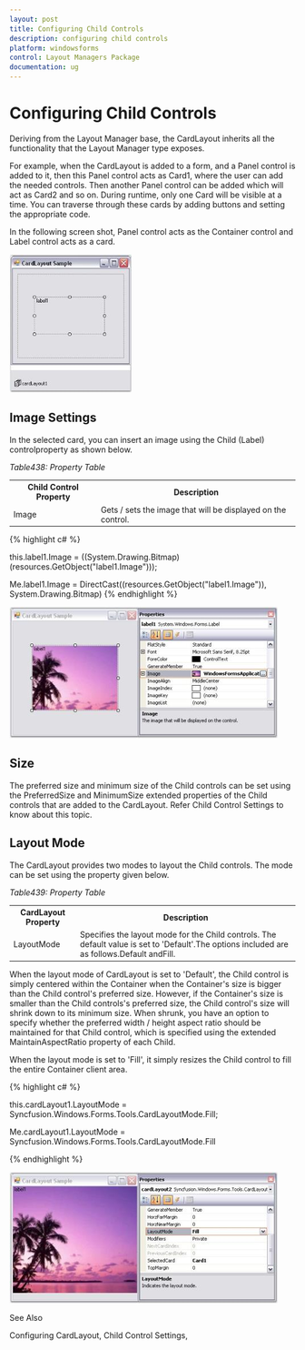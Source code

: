 ```yaml
---
layout: post
title: Configuring Child Controls
description: configuring child controls
platform: windowsforms
control: Layout Managers Package
documentation: ug
---
```

# Configuring Child Controls

Deriving from the Layout Manager base, the CardLayout inherits all the functionality that the Layout Manager type exposes.

For example, when the CardLayout is added to a form, and a Panel control is added to it, then this Panel control acts as Card1, where the user can add the needed controls. Then another Panel control can be added which will act as Card2 and so on. During runtime, only one Card will be visible at a time. You can traverse through these cards by adding buttons and setting the appropriate code.

In the following screen shot, Panel control acts as the Container control and Label control acts as a card.

![](Overview_images/Overview_img26.jpeg) 



## Image Settings

In the selected card, you can insert an image using the Child (Label) controlproperty as shown below.

_Table438: Property Table_

<table>
<tr>
<th>
Child Control Property</th><th>
Description</th></tr>
<tr>
<td>
Image</td><td>
Gets / sets the image that will be displayed on the control.</td></tr>
</table>




{% highlight c# %}

this.label1.Image = ((System.Drawing.Bitmap)(resources.GetObject("label1.Image")));







Me.label1.Image = DirectCast((resources.GetObject("label1.Image")), System.Drawing.Bitmap)
{% endhighlight  %}


![](Overview_images/Overview_img27.jpeg) 



## Size

The preferred size and minimum size of the Child controls can be set using the PreferredSize and MinimumSize extended properties of the Child controls that are added to the CardLayout. Refer Child Control Settings to know about this topic.

## Layout Mode

The CardLayout provides two modes to layout the Child controls. The mode can be set using the property given below.

_Table439: Property Table_

<table>
<tr>
<th>
CardLayout Property</th><th>
Description</th></tr>
<tr>
<td>
LayoutMode</td><td>
Specifies the layout mode for the Child controls. The default value is set to 'Default'.The options included are as follows.Default andFill.</td></tr>
</table>


When the layout mode of CardLayout is set to 'Default', the Child control is simply centered within the Container when the Container's size is bigger than the Child control's preferred size. However, if the Container's size is smaller than the Child controls's preferred size, the Child control's size will shrink down to its minimum size. When shrunk, you have an option to specify whether the preferred width / height aspect ratio should be maintained for that Child control, which is specified using the extended MaintainAspectRatio property of each Child.

When the layout mode is set to 'Fill', it simply resizes the Child control to fill the entire Container client area.



{% highlight c# %}

this.cardLayout1.LayoutMode = Syncfusion.Windows.Forms.Tools.CardLayoutMode.Fill;







Me.cardLayout1.LayoutMode = Syncfusion.Windows.Forms.Tools.CardLayoutMode.Fill

{% endhighlight  %}

 ![](Overview_images/Overview_img28.jpeg) 



See Also

Configuring CardLayout, Child Control Settings, 